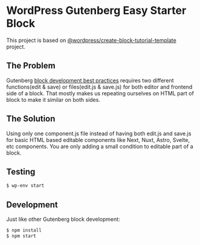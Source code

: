 # WordPress Gutenberg Easy Starter Block
This project is based on [@wordpress/create-block-tutorial-template](https://www.npmjs.com/package/@wordpress/create-block-tutorial-template) project.

## The Problem
Gutenberg [block development best practices](https://developer.wordpress.org/block-editor/) requires two different functions(edit & save) or files(edit.js & save.js) for both editor and frontend side of a block. That mostly makes us repeating ourselves on HTML part of block to make it similar on both sides.

## The Solution
Using only one component.js file instead of having both edit.js and save.js for basic HTML based editable components like Next, Nuxt, Astro, Svelte, etc components. You are only adding a small condition to editable part of a block.

## Testing
```sh
$ wp-env start
```

## Development
Just like other Gutenberg block development:
```sh
$ npm install
$ npm start
```
